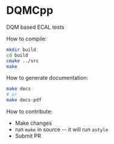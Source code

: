 # DQMCpp

DQM based ECAL tests

How to compile:
```bash
mkdir build
cd build
cmake ../src
make
```

How to generate documentation:
```bash
make docs
# or 
make docs-pdf
```

How to contribute:
 * Make changes
 * run `make` in source -- it will run `astyle`
 * Submit PR
 
